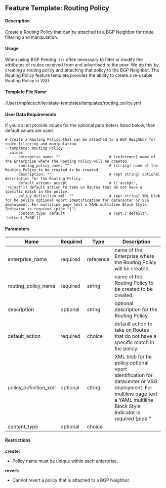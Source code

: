 ## Feature Template: Routing Policy
#### Description
Create a Routing Policy that can be attached to a BGP Neighbor for route filtering and manipulation.

#### Usage
When using BGP Peering it is often necessary to filter or modify the attributes of routes received from and advertised to the peer. We do this by creating a routing policy and attaching that policy to the BGP Neighbor. The Routing Policy feature template provides the ability to create a re-usable Routing Policy in VSD.

#### Template File Name
/Users/mpiecuch/levistate-templates/templates/routing_policy.yml

#### User Data Requirements
If you do not provide values for the optional parameters listed below, then default values are used.

```
# Create a Routing Policy that can be attached to a BGP Neighbor for route filtering and manipulation.
- template: Routing Policy
  values:
    - enterprise_name: ""                      # (reference) name of the Enterprise where the Routing Policy will be created.
      routing_policy_name: ""                  # (string) name of the Routing Policy to be created to be created.
      description: ""                          # (opt string) optional description for the Routing Policy.
      default_action: accept                   # (['accept', 'reject']) default action to take on Routes that do not have a specific match in the policy.
      policy_definition_xml: ""                # (opt string) XML blob for he policy optional vport identification for datacenter or VSG deployment. For multiline page text a YAML multiline Block Style Indicator is required (pipe "|").
      content_type: default                    # (opt ['default', 'netconf_7x50'])

```

#### Parameters
Name | Required | Type | Description
---- | -------- | ---- | -----------
enterprise_name | required | reference | name of the Enterprise where the Routing Policy will be created.
routing_policy_name | required | string | name of the Routing Policy to be created to be created.
description | optional | string | optional description for the Routing Policy.
default_action | required | choice | default action to take on Routes that do not have a specific match in the policy.
policy_definition_xml | optional | string | XML blob for he policy optional vport identification for datacenter or VSG deployment. For multiline page text a YAML multiline Block Style Indicator is required (pipe "|").
content_type | optional | choice | 


#### Restrictions
**create:**
* Policy name must be unique within each enterprise.

**revert:**
* Cannot revert a policy that is attached to a BGP Neighbor.

